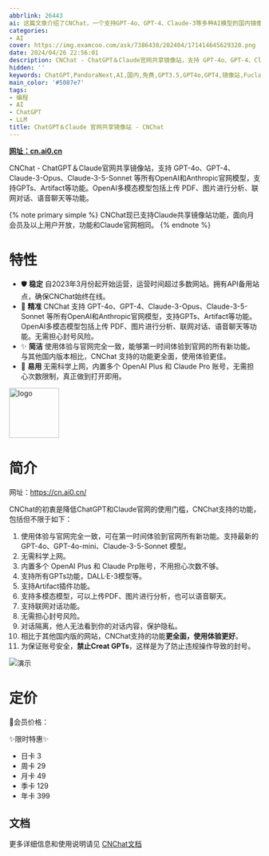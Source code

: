 ```yaml
---
abbrlink: 26443
ai: 这篇文章介绍了CNChat，一个支持GPT-4o、GPT-4、Claude-3等多种AI模型的国内镜像站。该站点无需科学上网，提供与官网一致的用户体验，支持多模态模型分析、联网对话和语音聊天等功能。CNChat旨在降低ChatGPT和Claude官网的使用门槛，确保用户无需担心封号风险。文章还提到CNChat的定价方案和会员优惠信息。
categories:
- AI
cover: https://img.examcoo.com/ask/7386438/202404/171414645629320.png
date: 2024/04/26 22:56:01
description: CNChat - ChatGPT＆Claude官网共享镜像站，支持 GPT-4o、GPT-4、Claude-3-Opus、Claude-3-5-Sonnet 等所有OpenAI和Anthropic官网模型，支持GPTs、Artifact等功能。OpenAI多模态模型包括上传 PDF、图片进行分析、联网对话、语音聊天等功能。
hidden: ''
keywords: ChatGPT,PandoraNext,AI,国内,免费,GPT3.5,GPT4o,GPT4,镜像站,Fuclaude,Claude,claude-3-5-sonnet,claude-3-opus,ClaudePro,OpenAI,Anthropic
main_color: '#5087e7'
tags:
- 编程
- AI
- ChatGPT
- LLM
title: ChatGPT＆Claude 官网共享镜像站 - CNChat
---
```

**[网址：cn.ai0.cn](https://cn.ai0.cn/)**

CNChat - ChatGPT＆Claude官网共享镜像站，支持 GPT-4o、GPT-4、Claude-3-Opus、Claude-3-5-Sonnet 等所有OpenAI和Anthropic官网模型，支持GPTs、Artifact等功能。OpenAI多模态模型包括上传 PDF、图片进行分析、联网对话、语音聊天等功能。

{% note primary simple %} 
CNChat现已支持Claude共享镜像站功能，面向月会员及以上用户开放，功能和Claude官网相同。
{% endnote %}


# 特性

- 🛡️ **稳定**
  自2023年3月份起开始运营，运营时间超过多数网站。拥有API备用站点，确保CNChat始终在线。
- 🤖 **精准**
  CNChat 支持 GPT-4o、GPT-4、Claude-3-Opus、Claude-3-5-Sonnet 等所有OpenAI和Anthropic官网模型，支持GPTs、Artifact等功能。OpenAI多模态模型包括上传 PDF、图片进行分析、联网对话、语音聊天等功能。无需担心封号风险。
- ✨ **简洁**
  使用体验与官网完全一致，能够第一时间体验到官网的所有新功能。与其他国内版本相比，CNChat 支持的功能更全面，使用体验更佳。
- 🚀 **易用**
  无需科学上网，内置多个 OpenAI Plus 和 Claude Pro 账号，无需担心次数限制，真正做到打开即用。

<img src="https://cdn.jerryz.com.cn/gh/YangguangZhou/CNChat-Docs@main/docs/public/cnchat.png" width="100px" alt="logo">

# 简介

网址：https://cn.ai0.cn/

CNChat的初衷是降低ChatGPT和Claude官网的使用门槛，CNChat支持的功能，包括但不限于如下：

1. 使用体验与官网完全一致，可在第一时间体验到官网所有新功能。支持最新的 GPT-4o、GPT-4o-mini、Claude-3-5-Sonnet 模型。
2. 无需科学上网。
3. 内置多个 OpenAI Plus 和 Claude Prp账号，不用担心次数不够。
4. 支持所有GPTs功能，DALL·E-3模型等。
5. 支持Artifact插件功能。
6. 支持多模态模型，可以上传PDF、图片进行分析，也可以语音聊天。
7. 支持联网对话功能。
8. 无需担心封号风险。
9. 对话隔离，他人无法看到你的对话内容，保护隐私。
10. 相比于其他国内版的网站，CNChat支持的功能**更全面，使用体验更好**。
11. 为保证账号安全，**禁止Creat GPTs**，这样是为了防止违规操作导致的封号。

![演示](https://cdn.jerryz.com.cn/gh/YangguangZhou/CNChat-Docs@main/docs/public/1.png)

# 定价

🤖会员价格：

✨限时特惠✨

- 日卡 3
- 周卡 29
- 月卡 49
- 季卡 129
- 年卡 399

## 文档

更多详细信息和使用说明请见 [CNChat文档](https://cn.jerryz.com.cn/)
